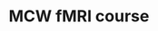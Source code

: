 ---
title: "MCW fMRI course"
project_id: 
conf_date: 2006-04-06
conference_id: ""
presenters:
   - peter_bandettini
summary: "<p>MCW fMRI course, Milwaukee, WI</p>"
file: /assets/presentations/T189.ppt
filename: T189.ppt
layout: presentation
---